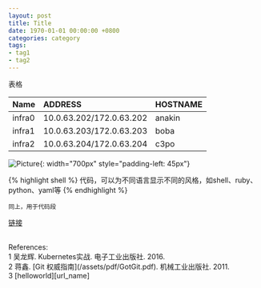 ```yaml
---
layout: post
title: Title
date: 1970-01-01 00:00:00 +0800
categories: category
tags:
- tag1
- tag2
---
```


表格

| Name | ADDRESS | HOSTNAME
|:-|:-|:-
| infra0 | 10.0.63.202/172.0.63.202 | anakin
| infra1 | 10.0.63.203/172.0.63.203 | boba
| infra2 | 10.0.63.204/172.0.63.204 | c3po

![Picture](/assets/201611/picture.png){: width="700px" style="padding-left: 45px"}

{% highlight shell %}
代码，可以为不同语言显示不同的风格，如shell、ruby、python、yaml等
{% endhighlight %}

```shell
同上，用于代码段
```

[链接][url_name]

<br>
<span class="post-meta">
References:
</span>
<br>
<span class="post-meta">
1 吴龙辉. Kubernetes实战. 电子工业出版社. 2016.<br>
2 蒋鑫. [Git 权威指南](/assets/pdf/GotGit.pdf). 机械工业出版社. 2011.<br>
3 [helloworld][url_name]
</span>

[url_name]: url
